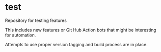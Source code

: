 # test

Repository for testing features

This includes new features or Git Hub Action bots that might be interesting
for automation.

Attempts to use proper version tagging and build process are in place.
